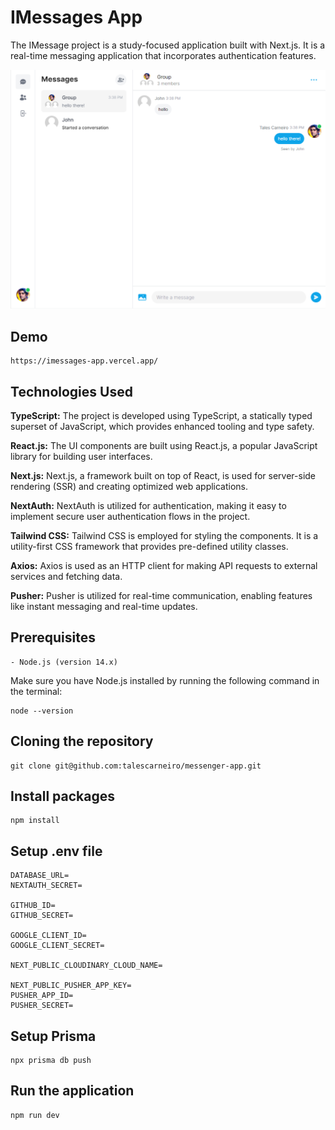 # IMessages App

The IMessage project is a study-focused application built with Next.js. It is a real-time messaging application that incorporates authentication features.

![Project Demo](public/images/hellothere.png)

## Demo
```
https://imessages-app.vercel.app/
```

## Technologies Used

**TypeScript:** The project is developed using TypeScript, a statically typed superset of JavaScript, which provides enhanced tooling and type safety.

**React.js:** The UI components are built using React.js, a popular JavaScript library for building user interfaces.

**Next.js:** Next.js, a framework built on top of React, is used for server-side rendering (SSR) and creating optimized web applications.

**NextAuth:** NextAuth is utilized for authentication, making it easy to implement secure user authentication flows in the project.

**Tailwind CSS:** Tailwind CSS is employed for styling the components. It is a utility-first CSS framework that provides pre-defined utility classes.

**Axios:** Axios is used as an HTTP client for making API requests to external services and fetching data.

**Pusher:** Pusher is utilized for real-time communication, enabling features like instant messaging and real-time updates.

## Prerequisites

```
- Node.js (version 14.x)
```

Make sure you have Node.js installed by running the following command in the terminal:
```
node --version
```

## Cloning the repository

```
git clone git@github.com:talescarneiro/messenger-app.git
```

## Install packages

```
npm install
```

## Setup .env file

```
DATABASE_URL=
NEXTAUTH_SECRET=

GITHUB_ID=
GITHUB_SECRET=

GOOGLE_CLIENT_ID=
GOOGLE_CLIENT_SECRET=

NEXT_PUBLIC_CLOUDINARY_CLOUD_NAME=

NEXT_PUBLIC_PUSHER_APP_KEY=
PUSHER_APP_ID=
PUSHER_SECRET=
```

## Setup Prisma

```
npx prisma db push
```

## Run the application

```
npm run dev
```